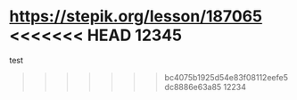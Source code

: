 https://stepik.org/lesson/187065
<<<<<<< HEAD
12345
=======
test
>>>>>>> bc4075b1925d54e83f08112eefe5dc8886e63a85
12234
